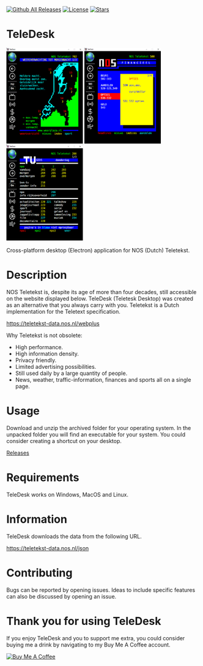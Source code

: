 [![Github All Releases](https://img.shields.io/github/downloads/jetspiking/TeleDesk/total.svg)]()
[![License](https://img.shields.io/github/license/jetspiking/TeleDesk.svg)]()
[![Stars](https://img.shields.io/github/stars/jetspiking/TeleDesk.svg)]()

# TeleDesk
<img src="https://github.com/jetspiking/TeleDesk/blob/main/Images/TeleDeskWeather.png" width="200" height="250"> <img src="https://github.com/jetspiking/TeleDesk/blob/main/Images/TeleDeskFinances.png" width="200" height="250"> <img src="https://github.com/jetspiking/TeleDesk/blob/main/Images/TeleDeskTelevision.png" width="200" height="250">


Cross-platform desktop (Electron) application for NOS (Dutch) Teletekst.

# Description
NOS Teletekst is, despite its age of more than four decades, still accessible on the website displayed below. TeleDesk (Teletesk Desktop) was created as an alternative that you always carry with you. Teletekst is a Dutch implementation for the Teletext specification.

https://teletekst-data.nos.nl/webplus

Why Teletekst is not obsolete:
- High performance.
- High information density.
- Privacy friendly.
- Limited advertising possibilities.
- Still used daily by a large quantity of people.
- News, weather, traffic-information, finances and sports all on a single page.

# Usage
Download and unzip the archived folder for your operating system. In the unpacked folder you will find an executable for your system. You could consider creating a shortcut on your desktop.

[Releases](https://github.com/jetspiking/TeleDesk/releases)

# Requirements
TeleDesk works on Windows, MacOS and Linux.

# Information
TeleDesk downloads the data from the following URL.

https://teletekst-data.nos.nl/json

# Contributing
Bugs can be reported by opening issues. Ideas to include specific features can also be discussed by opening an issue. 

# Thank you for using TeleDesk
If you enjoy TeleDesk and you to support me extra, you could consider buying me a drink by navigating to my Buy Me A Coffee account.

<a href="https://www.buymeacoffee.com/DustinHendriks" target="_blank"><img src="https://cdn.buymeacoffee.com/buttons/default-orange.png" alt="Buy Me A Coffee" height="41" width="174"></a>




